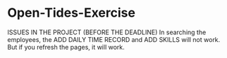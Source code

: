 # Open-Tides-Exercise

ISSUES IN THE PROJECT (BEFORE THE DEADLINE)
In searching the employees, the ADD DAILY TIME RECORD and ADD SKILLS will not work. But if you refresh the pages, it will work.
